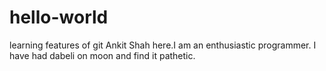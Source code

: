 # hello-world
learning features of git
Ankit Shah here.I am an enthusiastic programmer.
I have had dabeli on moon and find it pathetic.
